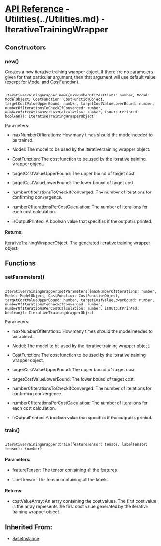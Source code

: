 # [API Reference](../../API.md) - Utilities(../Utilities.md) - IterativeTrainingWrapper

## Constructors

### new()

Creates a new iterative training wrapper object. If there are no parameters given for that particular argument, then that argument will use default value (except for Model and CostFunction).

```

IterativeTrainingWrapper.new({maxNumberOfIterations: number, Model: ModelObject, CostFunction: CostFunctionObject, targetCostValueUpperBound: number, targetCostValueLowerBound: number, numberOfIterationsToCheckIfConverged: number, numberOfIterationsPerCostCalculation: number, isOutputPrinted: boolean}): IterativeTrainingWrapperObject

```

Parameters:

* maxNumberOfIterations: How many times should the model needed to be trained.

* Model: The model to be used by the iterative training wrapper object.

* CostFunction: The cost function to be used by the iterative training wrapper object.
	
* targetCostValueUpperBound: The upper bound of target cost.

* targetCostValueLowerBound: The lower bound of target cost.
	
* numberOfIterationsToCheckIfConverged: The number of iterations for confirming convergence.
	
* numberOfIterationsPerCostCalculation: The number of iterations for each cost calculation.
	
* isOutputPrinted: A boolean value that specifies if the output is printed.

#### Returns:

IterativeTrainingWrapperObject: The generated iterative training wrapper object.

## Functions

### setParameters()

```

IterativeTrainingWrapper:setParameters({maxNumberOfIterations: number, Model: ModelObject, CostFunction: CostFunctionObject, targetCostValueUpperBound: number, targetCostValueLowerBound: number, numberOfIterationsToCheckIfConverged: number, numberOfIterationsPerCostCalculation: number, isOutputPrinted: boolean}): IterativeTrainingWrapperObject

```

Parameters:

* maxNumberOfIterations: How many times should the model needed to be trained.

* Model: The model to be used by the iterative training wrapper object.

* CostFunction: The cost function to be used by the iterative training wrapper object.
	
* targetCostValueUpperBound: The upper bound of target cost.

* targetCostValueLowerBound: The lower bound of target cost.
	
* numberOfIterationsToCheckIfConverged: The number of iterations for confirming convergence.
	
* numberOfIterationsPerCostCalculation: The number of iterations for each cost calculation.
	
* isOutputPrinted: A boolean value that specifies if the output is printed.

### train()

```

IterativeTrainingWrapper:train(featureTensor: tensor, labelTensor: tensor): {number}

```

#### Parameters:

* featureTensor: The tensor containing all the features.

* labelTensor: The tensor containing all the labels.

#### Returns:

* costValueArray: An array containing the cost values. The first cost value in the array represents the first cost value generated by the iterative training wrapper object.

## Inherited From:

* [BaseInstance](../Cores/BaseInstance.md)